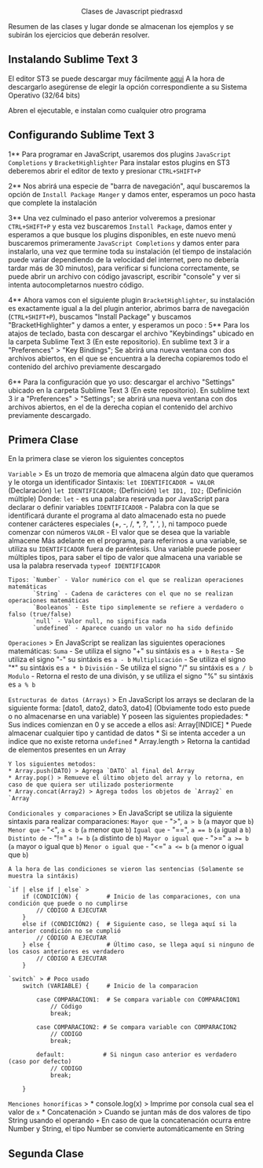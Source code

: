 <p align="center">
    Clases de Javascript piedrasxd
</p>

Resumen de las clases y lugar donde se almacenan los ejemplos y se subirán los ejercicios que deberán
resolver.

## Instalando Sublime Text 3

El editor ST3 se puede descargar muy fácilmente [aqui](https://www.sublimetext.com/3)
A la hora de descargarlo asegúrense de elegir la opción correspondiente a su Sistema Operativo (32/64 bits)

Abren el ejecutable, e instalan como cualquier otro programa

## Configurando Sublime Text 3

1** Para programar en JavaScript, usaremos dos plugins `JavaScript Completions` y `BracketHighlighter`
Para instalar estos plugins en ST3 deberemos abrir el editor de texto y presionar `CTRL+SHIFT+P`

2** Nos abrirá una especie de "barra de navegación", aquí buscaremos la opción de `Install Package Manger` y damos enter, esperamos un poco hasta que complete la instalación

3** Una vez culminado el paso anterior volveremos a presionar `CTRL+SHIFT+P` y esta vez buscaremos `Install Package`, damos enter y esperamos a que busque los plugins disponibles, en este nuevo menú buscaremos primeramente `JavaScript Completions` y damos enter para instalarlo, una vez que termine toda su instalación (el tiempo de instalación puede variar dependiendo de la velocidad del internet, pero no debería tardar más de 30 minutos), para verificar si funciona correctamente, se puede abrir un archivo con código javascript, escribir "console" y ver si intenta autocompletarnos nuestro código.

4** Ahora vamos con el siguiente plugin `BracketHighlighter`, su instalación es exactamente igual a la del plugin anterior, abrimos barra de navegación (`CTRL+SHIFT+P`), buscamos "Install Package" y buscamos "BracketHighlighter" y damos a enter, y esperamos un poco
:
5** Para los atajos de teclado, basta con descargar el archivo "Keybindings" ubicado en la carpeta Sublime Text 3 (En este repositorio). En sublime text 3 ir a "Preferences" > "Key Bindings"; Se abrirá una nueva ventana con dos archivos abiertos, en el que se encuentra a la derecha copiaremos todo el contenido del archivo previamente descargado

6** Para la configuración que yo uso: descargar el archivo "Settings" ubicado en la carpeta Sublime Text 3 (En este repositorio). En sublime text 3 ir a "Preferences" > "Settings"; se abrirá una nueva ventana con dos archivos abiertos, en el de la derecha copian el contenido del archivo previamente descargado.

## Primera Clase

En la primera clase se vieron los siguientes conceptos

`Variable` > Es un trozo de memoria que almacena algún dato que queramos y le otorga un identificador
    Sintaxis: `let IDENTIFICADOR = VALOR` (Declaración)
              `let IDENTIFICADOR;` (Definición)
              `let ID1, ID2;` (Definición múltiple)
        Donde:
            `let` - es una palabra reservada por JavaScript para declarar o definir variables
            `IDENTIFICADOR` - Palabra con la que se identificará durante el programa al dato almacenado
            esta no puede contener carácteres especiales (+, -, /, *, ?, ", ', \), ni tampoco puede comenzar
            con números
            `VALOR` - El valor que se desea que la variable almacene
    Más adelante en el programa, para referirnos a una variable, se utiliza su `IDENTIFICADOR` fuera de
    paréntesis. Una variable puede poseer múltiples tipos, para saber el tipo de valor que almacena una
    variable se usa la palabra reservada `typeof IDENTIFICADOR`

    Tipos: `Number` - Valor numérico con el que se realizan operaciones matemáticas
           `String` - Cadena de carácteres con el que no se realizan operaciones matemáticas
           `Booleanos` - Este tipo simplemente se refiere a verdadero o falso (true/false)
           `null` - Valor null, no significa nada
           `undefined` - Aparece cuando un valor no ha sido definido

`Operaciones` > En JavaScript se realizan las siguientes operaciones matemáticas:
    `Suma` - Se utiliza el signo "+" su sintáxis es `a + b`
    `Resta` - Se utiliza el signo "-" su sintáxis es `a - b`
    `Multiplicación` - Se utiliza el signo "*" su sintáxis es `a * b`
    `División` - Se utiliza el signo "/" su sintáxis es `a / b`
    `Modulo` - Retorna el resto de una divisón, y se utiliza el signo "%" su sintáxis es `a % b`

`Estructuras de datos (Arrays)` > En JavaScript los arrays se declaran de la siguiente forma:
    [dato1, dato2, dato3, dato4] (Obviamente todo esto puede o no almacenarse en una variable)
    Y poseen las siguientes propiedades:
    * Sus indices comienzan en 0 y se accede a ellos así: Array[INDICE]
    * Puede almacenar cualquier tipo y cantidad de datos
    * Si se intenta acceder a un indice que no existe retorna `undefined`
    * Array.length > Retorna la cantidad de elementos presentes en un Array

    Y los siguientes metodos:
    * Array.push(DATO) > Agrega `DATO` al final del Array
    * Array.pop() > Remueve el último objeto del array y lo retorna, en caso de que quiera ser utilizado posteriormente
    * Array.concat(Array2) > Agrega todos los objetos de `Array2` en `Array`



`Condicionales y comparaciones` > En JavaScript se utiliza la siguiente sintaxis para realizar comparaciones:
    `Mayor que` - ">", `a > b` (`a` mayor que `b`)
    `Menor que` - "<", `a < b` (`a` menor que `b`)
    `Igual que` - "==", `a == b` (`a` igual a `b`)
    `Distinto de` - "!=" `a != b` (`a` distinto de `b`)
    `Mayor o igual que` - ">=" `a >= b` (`a` mayor o igual que `b`)
    `Menor o igual que` - "<=" `a <= b` (`a` menor o igual que `b`)

    A la hora de las condiciones se vieron las sentencias (Solamente se muestra la sintáxis)

    `if | else if | else` >
        if (CONDICIÓN) {        # Inicio de las comparaciones, con una condición que puede o no cumplirse
            // CÓDIGO A EJECUTAR
        }
        else if (CONDICIÓN2) {  # Siguiente caso, se llega aquí si la anterior condición no se cumplió
            // CÓDIGO A EJECUTAR
        } else {                # Último caso, se llega aquí si ninguno de los casos anteriores es verdadero
            // CÓDIGO A EJECUTAR
        }

    `switch` > # Poco usado
        switch (VARIABLE) {     # Inicio de la comparacion

            case COMPARACION1:  # Se compara variable con COMPARACION1
                // Código
                break;

            case COMPARACION2: # Se compara variable con COMPARACION2
                // CODIGO
                break;

            default:           # Si ningun caso anterior es verdadero (caso por defecto)
                // CODIGO
                break;

        }

`Menciones honoríficas` > 
    * console.log(x) > Imprime por consola cual sea el valor de `x`
    * Concatenación > Cuando se juntan más de dos valores de tipo String usando el operando `+`
                      En caso de que la concatenación ocurra entre Number y String, el tipo Number se 
                      convierte automáticamente en String

## Segunda Clase 

